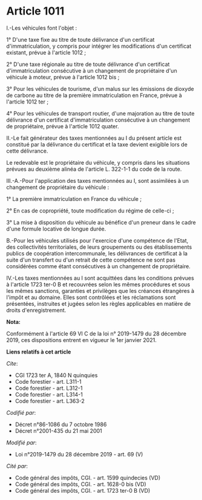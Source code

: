 # Article 1011

I.-Les véhicules font l'objet :

1° D'une taxe fixe au titre de toute délivrance d'un certificat d'immatriculation, y compris pour intégrer les modifications
d'un certificat existant, prévue à l'article 1012 ;

2° D'une taxe régionale au titre de toute délivrance d'un certificat d'immatriculation consécutive à un changement de
propriétaire d'un véhicule à moteur, prévue à l'article 1012 bis ;

3° Pour les véhicules de tourisme, d'un malus sur les émissions de dioxyde de carbone au titre de la première immatriculation
en France, prévue à l'article 1012 ter ;

4° Pour les véhicules de transport routier, d'une majoration au titre de toute délivrance d'un certificat d'immatriculation
consécutive à un changement de propriétaire, prévue à l'article 1012 quater.

II.-Le fait générateur des taxes mentionnées au I du présent article est constitué par la délivrance du certificat et la taxe
devient exigible lors de cette délivrance.

Le redevable est le propriétaire du véhicule, y compris dans les situations prévues au deuxième alinéa de l'article L.
322-1-1 du code de la route.

III.-A.-Pour l'application des taxes mentionnées au I, sont assimilées à un changement de propriétaire du véhicule :

1° La première immatriculation en France du véhicule ;

2° En cas de copropriété, toute modification du régime de celle-ci ;

3° La mise à disposition du véhicule au bénéfice d'un preneur dans le cadre d'une formule locative de longue durée.

B.-Pour les véhicules utilisés pour l'exercice d'une compétence de l'Etat, des collectivités territoriales, de leurs
groupements ou des établissements publics de coopération intercommunale, les délivrances de certificat à la suite d'un
transfert ou d'un retrait de cette compétence ne sont pas considérées comme étant consécutives à un changement de
propriétaire.

IV.-Les taxes mentionnées au I sont acquittées dans les conditions prévues à l'article 1723 ter-0 B et recouvrées selon les
mêmes procédures et sous les mêmes sanctions, garanties et privilèges que les créances étrangères à l'impôt et au domaine.
Elles sont contrôlées et les réclamations sont présentées, instruites et jugées selon les règles applicables en matière de
droits d'enregistrement.

**Nota:**

Conformément à l'article 69 VI C de la loi n° 2019-1479 du 28 décembre 2019, ces dispositions entrent en vigueur le 1er
janvier 2021.

**Liens relatifs à cet article**

_Cite_:

  - CGI 1723 ter A, 1840 N quinquies
  - Code forestier - art. L311-1
  - Code forestier - art. L312-1
  - Code forestier - art. L314-1
  - Code forestier - art. L363-2

_Codifié par_:

  - Décret n°86-1086 du 7 octobre 1986
  - Décret n°2001-435 du 21 mai 2001

_Modifié par_:

  - Loi n°2019-1479 du 28 décembre 2019 - art. 69 (V)

_Cité par_:

  - Code général des impôts, CGI. - art. 1599 quindecies (VD)
  - Code général des impôts, CGI. - art. 1628-0 bis (VD)
  - Code général des impôts, CGI. - art. 1723 ter-0 B (VD)
